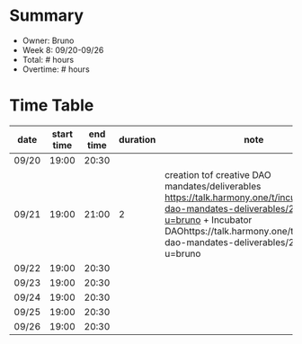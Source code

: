 # Summary
* Owner: Bruno
* Week 8: 09/20-09/26
* Total: # hours
* Overtime: # hours

# Time Table
| date  | start time  | end time | duration  |  note |
|---|---|---|---|---|
| 09/20  | 19:00   | 20:30  |      |   |
| 09/21  | 19:00   | 21:00  | 2     |creation tof creative DAO mandates/deliverables https://talk.harmony.one/t/incubator-dao-mandates-deliverables/2152/4?u=bruno  + Incubator DAOhttps://talk.harmony.one/t/incubator-dao-mandates-deliverables/2152/4?u=bruno |
| 09/22 | 19:00   | 20:30  |      |   |
| 09/23  | 19:00   | 20:30  |      |   |
| 09/24  | 19:00   | 20:30  |      |   |
| 09/25  | 19:00   | 20:30  |      |   |
| 09/26  | 19:00   | 20:30  |      |   |
